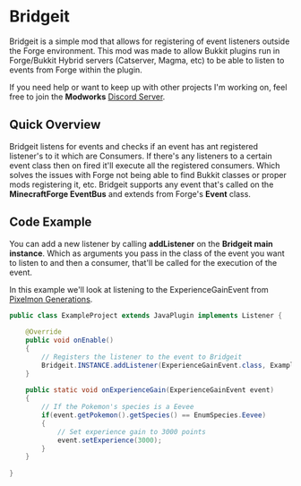 # Bridgeit
Bridgeit is a simple mod that allows for registering of event listeners outside the Forge environment. This mod was made to allow Bukkit plugins run in Forge/Bukkit Hybrid servers (Catserver, Magma, etc) to be able to listen to events from Forge within the plugin.

If you need help or want to keep up with other projects I'm working on, feel free to join the **Modworks** [Discord Server](https://discord.ggZjAHjDC).

## Quick Overview
Bridgeit listens for events and checks if an event has ant registered listener's to it which are Consumers. If there's any listeners to a certain event class then on fired it'll execute all the registered consumers. Which solves the issues with Forge not being able to find Bukkit classes or proper mods registering it, etc. Bridgeit supports any event that's called on the **MinecraftForge EventBus** and extends from Forge's **Event** class.


## Code Example
You can add a new listener by calling **addListener** on the **Bridgeit main instance**. Which as arguments you pass in the class of the event you want to listen to and then a consumer, that'll be called for the execution of the event.

In this example we'll look at listening to the ExperienceGainEvent from [Pixelmon Generations](https://pixelmongenerations.com/).

```java
public class ExampleProject extends JavaPlugin implements Listener {
	
	@Override
	public void onEnable()
	{	
		// Registers the listener to the event to Bridgeit	
		Bridgeit.INSTANCE.addListener(ExperienceGainEvent.class, ExampleProject::onExperienceGain);
	}
	
	public static void onExperienceGain(ExperienceGainEvent event)
	{
		// If the Pokemon's species is a Eevee
		if(event.getPokemon().getSpecies() == EnumSpecies.Eevee)
		{
			// Set experience gain to 3000 points
			event.setExperience(3000);
		}
	}
	
}
```